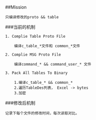 ##Mission 
	
	只编译修改的proto && table

###当前的机制
	
	1. Complie Table Proto File
		
		编译c_table_*文件和 common_*文件

	2. Complie MSG Proto File
		
		编译command_* && command_user_* 文件
	
	3. Pack All Tables To Binary
		
		1.编译c_table_* && common_*
		2.遍历TableDes列表， Excel -> bytes
	    3.加密	

###修改后机制
	
	记录下每个文件的修改时间，每次读取对比。	
	
	